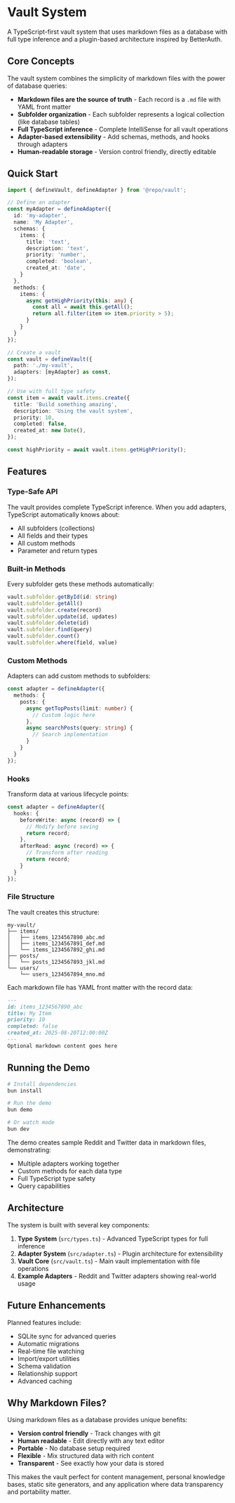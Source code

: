 # Vault System

A TypeScript-first vault system that uses markdown files as a database with full type inference and a plugin-based architecture inspired by BetterAuth.

## Core Concepts

The vault system combines the simplicity of markdown files with the power of database queries:

- **Markdown files are the source of truth** - Each record is a `.md` file with YAML front matter
- **Subfolder organization** - Each subfolder represents a logical collection (like database tables)
- **Full TypeScript inference** - Complete IntelliSense for all vault operations
- **Adapter-based extensibility** - Add schemas, methods, and hooks through adapters
- **Human-readable storage** - Version control friendly, directly editable

## Quick Start

```typescript
import { defineVault, defineAdapter } from '@repo/vault';

// Define an adapter
const myAdapter = defineAdapter({
  id: 'my-adapter',
  name: 'My Adapter',
  schemas: {
    items: {
      title: 'text',
      description: 'text',
      priority: 'number',
      completed: 'boolean',
      created_at: 'date',
    }
  },
  methods: {
    items: {
      async getHighPriority(this: any) {
        const all = await this.getAll();
        return all.filter(item => item.priority > 5);
      }
    }
  }
});

// Create a vault
const vault = defineVault({
  path: './my-vault',
  adapters: [myAdapter] as const,
});

// Use with full type safety
const item = await vault.items.create({
  title: 'Build something amazing',
  description: 'Using the vault system',
  priority: 10,
  completed: false,
  created_at: new Date(),
});

const highPriority = await vault.items.getHighPriority();
```

## Features

### Type-Safe API

The vault provides complete TypeScript inference. When you add adapters, TypeScript automatically knows about:
- All subfolders (collections)
- All fields and their types
- All custom methods
- Parameter and return types

### Built-in Methods

Every subfolder gets these methods automatically:

```typescript
vault.subfolder.getById(id: string)
vault.subfolder.getAll()
vault.subfolder.create(record)
vault.subfolder.update(id, updates)
vault.subfolder.delete(id)
vault.subfolder.find(query)
vault.subfolder.count()
vault.subfolder.where(field, value)
```

### Custom Methods

Adapters can add custom methods to subfolders:

```typescript
const adapter = defineAdapter({
  methods: {
    posts: {
      async getTopPosts(limit: number) {
        // Custom logic here
      },
      async searchPosts(query: string) {
        // Search implementation
      }
    }
  }
});
```

### Hooks

Transform data at various lifecycle points:

```typescript
const adapter = defineAdapter({
  hooks: {
    beforeWrite: async (record) => {
      // Modify before saving
      return record;
    },
    afterRead: async (record) => {
      // Transform after reading
      return record;
    }
  }
});
```

### File Structure

The vault creates this structure:

```
my-vault/
├── items/
│   ├── items_1234567890_abc.md
│   ├── items_1234567891_def.md
│   └── items_1234567892_ghi.md
├── posts/
│   └── posts_1234567893_jkl.md
└── users/
    └── users_1234567894_mno.md
```

Each markdown file has YAML front matter with the record data:

```markdown
---
id: items_1234567890_abc
title: My Item
priority: 10
completed: false
created_at: 2025-08-20T12:00:00Z
---
Optional markdown content goes here
```

## Running the Demo

```bash
# Install dependencies
bun install

# Run the demo
bun demo

# Or watch mode
bun dev
```

The demo creates sample Reddit and Twitter data in markdown files, demonstrating:
- Multiple adapters working together
- Custom methods for each data type
- Full TypeScript type safety
- Query capabilities

## Architecture

The system is built with several key components:

1. **Type System** (`src/types.ts`) - Advanced TypeScript types for full inference
2. **Adapter System** (`src/adapter.ts`) - Plugin architecture for extensibility
3. **Vault Core** (`src/vault.ts`) - Main vault implementation with file operations
4. **Example Adapters** - Reddit and Twitter adapters showing real-world usage

## Future Enhancements

Planned features include:
- SQLite sync for advanced queries
- Automatic migrations
- Real-time file watching
- Import/export utilities
- Schema validation
- Relationship support
- Advanced caching

## Why Markdown Files?

Using markdown files as a database provides unique benefits:
- **Version control friendly** - Track changes with git
- **Human readable** - Edit directly with any text editor
- **Portable** - No database setup required
- **Flexible** - Mix structured data with rich content
- **Transparent** - See exactly how your data is stored

This makes the vault perfect for content management, personal knowledge bases, static site generators, and any application where data transparency and portability matter.
